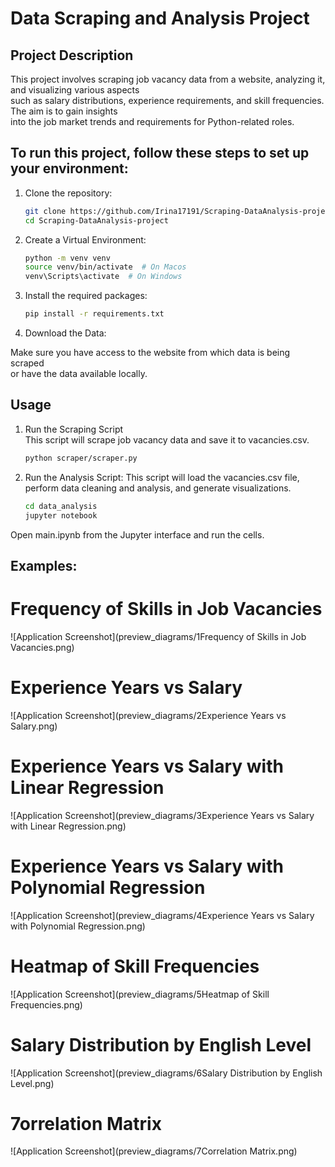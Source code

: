 # Data Scraping and Analysis Project  

## Project Description  

This project involves scraping job vacancy data from a website, analyzing it, and visualizing various aspects  
such as salary distributions, experience requirements, and skill frequencies. The aim is to gain insights  
into the job market trends and requirements for Python-related roles.  


## To run this project, follow these steps to set up your environment:  

1. Clone the repository:
   ```bash
   git clone https://github.com/Irina17191/Scraping-DataAnalysis-project/tree/develop  
   cd Scraping-DataAnalysis-project  
   ```

2. Create a Virtual Environment:
   ```bash
   python -m venv venv
   source venv/bin/activate  # On Macos
   venv\Scripts\activate  # On Windows
   ```

3. Install the required packages:
    ```bash
   pip install -r requirements.txt
   ```

4. Download the Data:

Make sure you have access to the website from which data is being scraped  
or have the data available locally.


## Usage


1. Run the Scraping Script  
This script will scrape job vacancy data and save it to vacancies.csv.
    ```bash
   python scraper/scraper.py
   ```

2. Run the Analysis Script:
This script will load the vacancies.csv file, 
perform data cleaning and analysis, and generate visualizations.
    ```bash
   cd data_analysis
   jupyter notebook
   ```
Open main.ipynb from the Jupyter interface and run the cells.  



## Examples:  
# Frequency of Skills in Job Vacancies  

![Application Screenshot](preview_diagrams/1Frequency of Skills in Job Vacancies.png) 

# Experience Years vs Salary

![Application Screenshot](preview_diagrams/2Experience Years vs Salary.png)

# Experience Years vs Salary with Linear Regression

![Application Screenshot](preview_diagrams/3Experience Years vs Salary with Linear Regression.png)

# Experience Years vs Salary with Polynomial Regression

![Application Screenshot](preview_diagrams/4Experience Years vs Salary with Polynomial Regression.png)

# Heatmap of Skill Frequencies

![Application Screenshot](preview_diagrams/5Heatmap of Skill Frequencies.png)

# Salary Distribution by English Level

![Application Screenshot](preview_diagrams/6Salary Distribution by English Level.png)

# 7orrelation Matrix

![Application Screenshot](preview_diagrams/7Correlation Matrix.png)

